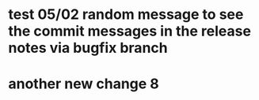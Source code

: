 # test 05/02 random message to see the commit messages in the release notes via bugfix branch


# another new change 8
